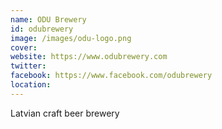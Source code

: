 ```yaml
---
name: ODU Brewery
id: odubrewery
image: /images/odu-logo.png
cover:
website: https://www.odubrewery.com
twitter:
facebook: https://www.facebook.com/odubrewery
location: 
---
```

Latvian craft beer brewery
